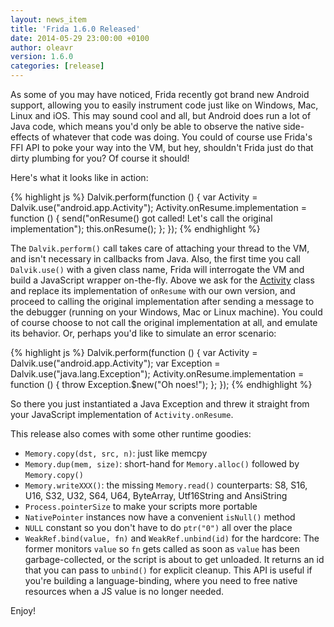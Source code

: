 ```yaml
---
layout: news_item
title: 'Frida 1.6.0 Released'
date: 2014-05-29 23:00:00 +0100
author: oleavr
version: 1.6.0
categories: [release]
---
```


As some of you may have noticed, Frida recently got brand new Android support,
allowing you to easily instrument code just like on Windows, Mac, Linux and iOS.
This may sound cool and all, but Android does run a lot of Java code, which
means you'd only be able to observe the native side-effects of whatever
that code was doing. You could of course use Frida's FFI API to poke your way
into the VM, but hey, shouldn't Frida just do that dirty plumbing for you?
Of course it should!

Here's what it looks like in action:

{% highlight js %}
Dalvik.perform(function () {
    var Activity = Dalvik.use("android.app.Activity");
    Activity.onResume.implementation = function () {
        send("onResume() got called! Let's call the original implementation");
        this.onResume();
    };
});
{% endhighlight %}

The `Dalvik.perform()` call takes care of attaching your thread to the VM,
and isn't necessary in callbacks from Java. Also, the first time you call
`Dalvik.use()` with a given class name, Frida will interrogate the VM and
build a JavaScript wrapper on-the-fly. Above we ask for the
[Activity](http://developer.android.com/reference/android/app/Activity.html)
class and replace its implementation of `onResume` with our own version,
and proceed to calling the original implementation after sending a message
to the debugger (running on your Windows, Mac or Linux machine). You could
of course choose to not call the original implementation at all, and emulate
its behavior. Or, perhaps you'd like to simulate an error scenario:

{% highlight js %}
Dalvik.perform(function () {
    var Activity = Dalvik.use("android.app.Activity");
    var Exception = Dalvik.use("java.lang.Exception");
    Activity.onResume.implementation = function () {
        throw Exception.$new("Oh noes!");
    };
});
{% endhighlight %}

So there you just instantiated a Java Exception and threw it straight from
your JavaScript implementation of `Activity.onResume`.

This release also comes with some other runtime goodies:

- `Memory.copy(dst, src, n)`: just like memcpy
- `Memory.dup(mem, size)`: short-hand for `Memory.alloc()` followed by
  `Memory.copy()`
- `Memory.writeXXX()`: the missing `Memory.read()` counterparts: S8, S16, U16,
  S32, U32, S64, U64, ByteArray, Utf16String and AnsiString
- `Process.pointerSize` to make your scripts more portable
- `NativePointer` instances now have a convenient `isNull()` method
- `NULL` constant so you don't have to do `ptr("0")` all over the place
- `WeakRef.bind(value, fn)` and `WeakRef.unbind(id)` for the hardcore:
  The former monitors `value` so `fn` gets called as soon as `value` has been
  garbage-collected, or the script is about to get unloaded. It returns an
  id that you can pass to `unbind()` for explicit cleanup.
  This API is useful if you're building a language-binding, where you need to
  free native resources when a JS value is no longer needed.

Enjoy!
